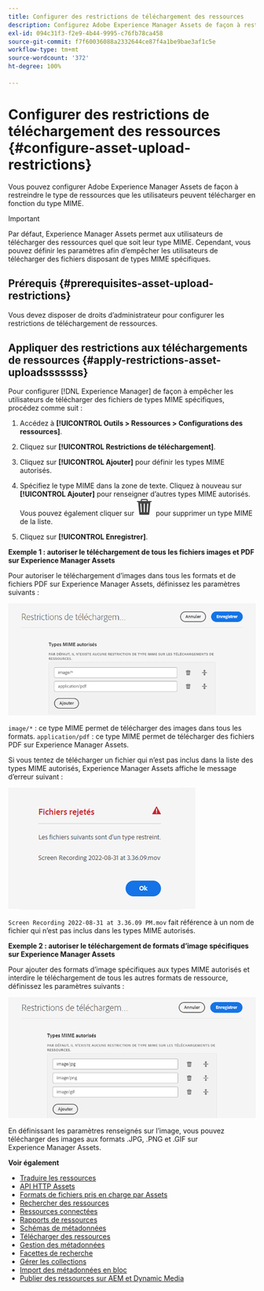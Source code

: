 ```yaml
---
title: Configurer des restrictions de téléchargement des ressources
description: Configurez Adobe Experience Manager Assets de façon à restreindre le type de ressources que les utilisateurs peuvent télécharger en fonction du type MIME. Cela permet d’éviter les téléchargements accidentels de fichiers à un format indésirable ou malveillants.
exl-id: 094c31f3-f2e9-4b44-9995-c76fb78ca458
source-git-commit: f7f60036088a2332644ce87f4a1be9bae3af1c5e
workflow-type: tm+mt
source-wordcount: '372'
ht-degree: 100%

---
```


# Configurer des restrictions de téléchargement des ressources {#configure-asset-upload-restrictions}

Vous pouvez configurer Adobe Experience Manager Assets de façon à restreindre le type de ressources que les utilisateurs peuvent télécharger en fonction du type MIME.

>[!IMPORTANT]
>
>Par défaut, Experience Manager Assets permet aux utilisateurs de télécharger des ressources quel que soit leur type MIME. Cependant, vous pouvez définir les paramètres afin d’empêcher les utilisateurs de télécharger des fichiers disposant de types MIME spécifiques.

## Prérequis {#prerequisites-asset-upload-restrictions}

Vous devez disposer de droits d’administrateur pour configurer les restrictions de téléchargement de ressources.

## Appliquer des restrictions aux téléchargements de ressources {#apply-restrictions-asset-uploadsssssss}

Pour configurer [!DNL Experience Manager] de façon à empêcher les utilisateurs de télécharger des fichiers de types MIME spécifiques, procédez comme suit :

1. Accédez à **[!UICONTROL Outils > Ressources > Configurations des ressources]**.

1. Cliquez sur **[!UICONTROL Restrictions de téléchargement]**.

1. Cliquez sur **[!UICONTROL Ajouter]** pour définir les types MIME autorisés.

1. Spécifiez le type MIME dans la zone de texte. Cliquez à nouveau sur **[!UICONTROL Ajouter]** pour renseigner d’autres types MIME autorisés. Vous pouvez également cliquer sur ![icône de suppression](assets/delete-icon.svg) pour supprimer un type MIME de la liste.

1. Cliquez sur **[!UICONTROL Enregistrer]**.

**Exemple 1 : autoriser le téléchargement de tous les fichiers images et PDF sur Experience Manager Assets**

Pour autoriser le téléchargement d’images dans tous les formats et de fichiers PDF sur Experience Manager Assets, définissez les paramètres suivants :

![Restrictions de téléchargement des ressources](assets/asset-upload-restrictions.png)

`image/*` : ce type MIME permet de télécharger des images dans tous les formats. `application/pdf` : ce type MIME permet de télécharger des fichiers PDF sur Experience Manager Assets.

Si vous tentez de télécharger un fichier qui n’est pas inclus dans la liste des types MIME autorisés, Experience Manager Assets affiche le message d’erreur suivant :

![Fichiers restreints](assets/asset-upload-restricted-files.png)

`Screen Recording 2022-08-31 at 3.36.09 PM.mov` fait référence à un nom de fichier qui n’est pas inclus dans les types MIME autorisés.

**Exemple 2 : autoriser le téléchargement de formats d’image spécifiques sur Experience Manager Assets**

Pour ajouter des formats d’image spécifiques aux types MIME autorisés et interdire le téléchargement de tous les autres formats de ressource, définissez les paramètres suivants :

![Restrictions des ressources](assets/asset-restrictions.png)

En définissant les paramètres renseignés sur l’image, vous pouvez télécharger des images aux formats .JPG, .PNG et .GIF sur Experience Manager Assets.

**Voir également**

* [Traduire les ressources](translate-assets.md)
* [API HTTP Assets](mac-api-assets.md)
* [Formats de fichiers pris en charge par Assets](file-format-support.md)
* [Rechercher des ressources](search-assets.md)
* [Ressources connectées](use-assets-across-connected-assets-instances.md)
* [Rapports de ressources](asset-reports.md)
* [Schémas de métadonnées](metadata-schemas.md)
* [Télécharger des ressources](download-assets-from-aem.md)
* [Gestion des métadonnées](manage-metadata.md)
* [Facettes de recherche](search-facets.md)
* [Gérer les collections](manage-collections.md)
* [Import des métadonnées en bloc](metadata-import-export.md)
* [Publier des ressources sur AEM et Dynamic Media](/help/assets/publish-assets-to-aem-and-dm.md)
